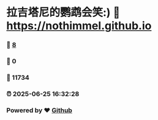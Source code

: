 # 拉吉塔尼的鹦鹉会笑:) :link: https://nothimmel.github.io 
### :page_facing_up: [8](https://nothimmel.github.io/tag.html) 
### :speech_balloon: 0 
### :hibiscus: 11734 
### :alarm_clock: 2025-06-25 16:32:28 
### Powered by :heart: [Github](https://github.com/NotHimmel/NotHimmel.github.io)
